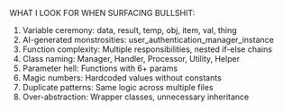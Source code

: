   WHAT I LOOK FOR WHEN SURFACING BULLSHIT:

  1. Variable ceremony: data, result, temp, obj, item, val, thing
  2. AI-generated monstrosities: user_authentication_manager_instance
  3. Function complexity: Multiple responsibilities, nested if-else chains
  4. Class naming: Manager, Handler, Processor, Utility, Helper
  5. Parameter hell: Functions with 6+ params
  6. Magic numbers: Hardcoded values without constants
  7. Duplicate patterns: Same logic across multiple files
  8. Over-abstraction: Wrapper classes, unnecessary inheritance